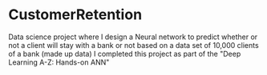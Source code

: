 # CustomerRetention
Data science project where I design a Neural network to predict whether or not a client will stay with a bank or not based on a data set of 10,000 clients of a bank (made up data)
I completed this project as part of the "Deep Learning A-Z: Hands-on ANN"
